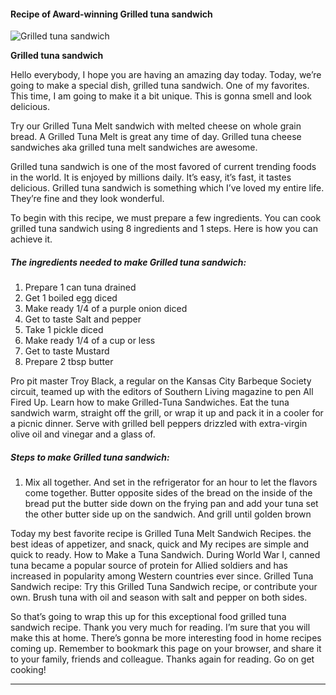             

#### Recipe of Award-winning Grilled tuna sandwich

![Grilled tuna sandwich](https://img-global.cpcdn.com/recipes/967ad0ebb7a6d614/751x532cq70/grilled-tuna-sandwich-recipe-main-photo.jpg)

**Grilled tuna sandwich**

Hello everybody, I hope you are having an amazing day today. Today, we’re going to make a special dish, grilled tuna sandwich. One of my favorites. This time, I am going to make it a bit unique. This is gonna smell and look delicious.

Try our Grilled Tuna Melt sandwich with melted cheese on whole grain bread. A Grilled Tuna Melt is great any time of day. Grilled tuna cheese sandwiches aka grilled tuna melt sandwiches are awesome.

Grilled tuna sandwich is one of the most favored of current trending foods in the world. It is enjoyed by millions daily. It’s easy, it’s fast, it tastes delicious. Grilled tuna sandwich is something which I’ve loved my entire life. They’re fine and they look wonderful.

To begin with this recipe, we must prepare a few ingredients. You can cook grilled tuna sandwich using 8 ingredients and 1 steps. Here is how you can achieve it.

##### The ingredients needed to make Grilled tuna sandwich:

1.  Prepare 1 can tuna drained
2.  Get 1 boiled egg diced
3.  Make ready 1/4 of a purple onion diced
4.  Get to taste Salt and pepper
5.  Take 1 pickle diced
6.  Make ready 1/4 of a cup or less
7.  Get to taste Mustard
8.  Prepare 2 tbsp butter

Pro pit master Troy Black, a regular on the Kansas City Barbeque Society circuit, teamed up with the editors of Southern Living magazine to pen All Fired Up. Learn how to make Grilled-Tuna Sandwiches. Eat the tuna sandwich warm, straight off the grill, or wrap it up and pack it in a cooler for a picnic dinner. Serve with grilled bell peppers drizzled with extra-virgin olive oil and vinegar and a glass of.

##### Steps to make Grilled tuna sandwich:

1.  Mix all together. And set in the refrigerator for an hour to let the flavors come together. Butter opposite sides of the bread on the inside of the bread put the butter side down on the frying pan and add your tuna set the other butter side up on the sandwich. And grill until golden brown

Today my best favorite recipe is Grilled Tuna Melt Sandwich Recipes. the best ideas of appetizer, and snack, quick and My recipes are simple and quick to ready. How to Make a Tuna Sandwich. During World War I, canned tuna became a popular source of protein for Allied soldiers and has increased in popularity among Western countries ever since. Grilled Tuna Sandwich recipe: Try this Grilled Tuna Sandwich recipe, or contribute your own. Brush tuna with oil and season with salt and pepper on both sides.

So that’s going to wrap this up for this exceptional food grilled tuna sandwich recipe. Thank you very much for reading. I’m sure that you will make this at home. There’s gonna be more interesting food in home recipes coming up. Remember to bookmark this page on your browser, and share it to your family, friends and colleague. Thanks again for reading. Go on get cooking!

* * *